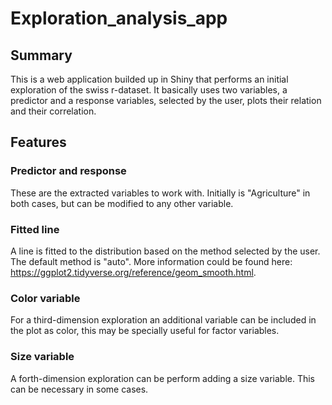 # Exploration_analysis_app
## Summary
This is a web application builded up in Shiny that performs an initial exploration of the swiss r-dataset. It basically uses two variables, a predictor and a response variables, selected by the user, plots their relation and their correlation.

## Features
### Predictor and response
These are the extracted variables to work with. Initially is "Agriculture" in both cases, but can be modified to any other variable.

### Fitted line
A line is fitted to the distribution based on the method selected by the user. The default method is "auto". More information could be found here: https://ggplot2.tidyverse.org/reference/geom_smooth.html.
### Color variable
For a third-dimension exploration an additional variable can be included in the plot as color, this may be specially useful for factor variables.

### Size variable
A forth-dimension exploration can be perform adding a size variable. This can be necessary in some cases. 

